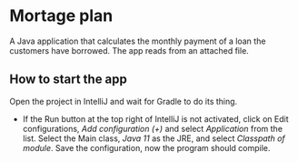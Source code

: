 # Mortage plan
A Java application that calculates the monthly payment of a loan the customers have borrowed. 
The app reads from an attached file.

## How to start the app

Open the project in IntelliJ and wait for Gradle to do its thing.

- If the Run button at the top right of IntelliJ is not activated, click on Edit configurations, _Add configuration (+)_ and select _Application_ from the list.
  Select the Main class, _Java 11_ as the JRE, and select _Classpath of module_. 
  Save the configuration, now the program should compile.

